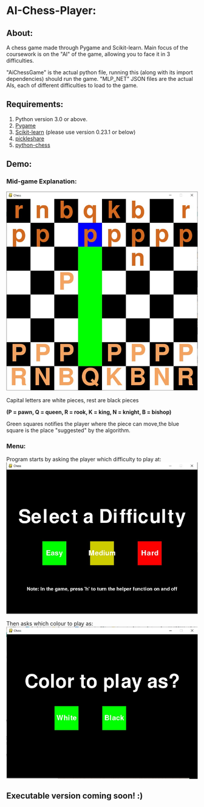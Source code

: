 # AI-Chess-Player:
## About:
A chess game made through Pygame and Scikit-learn. Main focus of the coursework is on the "AI" of the game, allowing you to face it in 3 difficulties.

"AiChessGame" is the actual python file, running this (along with its import dependencies) should run the game.
"MLP_NET" JSON files are the actual AIs, each of different difficulties to load to the game.

## Requirements:
1. Python version 3.0 or above.
2. [Pygame](https://pypi.org/project/pygame/)
3. [Scikit-learn](https://pypi.org/project/scikit-learn/) (please use version 0.23.1 or below)
4. [pickleshare](https://pypi.org/project/pickleshare/)
5. [python-chess](https://pypi.org/project/chess/)

## Demo:
### Mid-game Explanation:

![In-Game screenshot](/Screenshots/HelperDemo.jpeg)

Capital letters are white pieces, rest are black pieces 

**(P = pawn, Q = queen, R = rook, K = king, N = knight, B = bishop)**

Green squares notifies the player where the piece can move,the blue square is the place "suggested"  by the algorithm.

### Menu:
Program starts by asking the player which difficulty to play at:
![Difficult](/Screenshots/InitialMenu.jpeg)

Then asks which colour to play as:
![Difficult](/Screenshots/TurnChoice.jpeg)

## Executable version coming soon! :)
